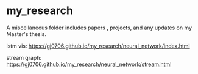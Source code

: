 # my_research
A miscellaneous folder includes papers , projects, and any updates on my Master's thesis. 

lstm vis: https://gj0706.github.io/my_research/neural_network/index.html

stream graph: https://gj0706.github.io/my_research/neural_network/stream.html
